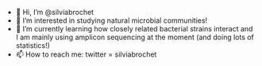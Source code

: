 - 👋 Hi, I’m @silviabrochet
- 👀 I’m interested in studying natural microbial communities!
- 🌱 I’m currently learning how closely related bacterial strains interact and I am mainly using amplicon sequencing at the moment (and doing lots of statistics!)
- 📫 How to reach me: twitter = silviabrochet
